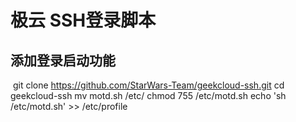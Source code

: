 # 极云 SSH登录脚本

## 添加登录启动功能
  git clone https://github.com/StarWars-Team/geekcloud-ssh.git
  cd geekcloud-ssh
  mv motd.sh /etc/
  chmod 755 /etc/motd.sh
  echo 'sh /etc/motd.sh' >> /etc/profile
